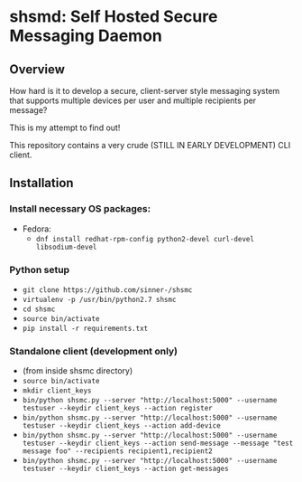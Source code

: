 # shsmd: Self Hosted Secure Messaging Daemon

## Overview

How hard is it to develop a secure, client-server style messaging system that supports multiple devices per user and multiple recipients per message?

This is my attempt to find out! 

This repository contains a very crude (STILL IN EARLY DEVELOPMENT) CLI client.

## Installation

### Install necessary OS packages:
  * Fedora:
    * `dnf install redhat-rpm-config python2-devel curl-devel libsodium-devel`
  
### Python setup
  * `git clone https://github.com/sinner-/shsmc`
  * `virtualenv -p /usr/bin/python2.7 shsmc`
  * `cd shsmc`
  * `source bin/activate`
  * `pip install -r requirements.txt`

### Standalone client (development only)
  * (from inside shsmc directory)
  * `source bin/activate`
  * `mkdir client_keys`
  * `bin/python shsmc.py --server "http://localhost:5000" --username testuser --keydir client_keys --action register`
  * `bin/python shsmc.py --server "http://localhost:5000" --username testuser --keydir client_keys --action add-device`
  * `bin/python shsmc.py --server "http://localhost:5000" --username testuser --keydir client_keys --action send-message --message "test message foo" --recipients recipient1,recipient2`
  * `bin/python shsmc.py --server "http://localhost:5000" --username testuser --keydir client_keys --action get-messages`
